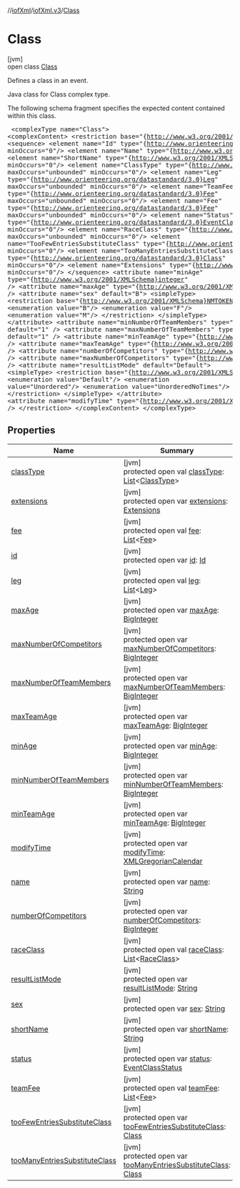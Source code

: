 //[iofXml](../../../index.md)/[iofXml.v3](../index.md)/[Class](index.md)

# Class

[jvm]\
open class [Class](index.md)

Defines a class in an event. <p>Java class for Class complex type. <p>The following schema fragment specifies the expected content contained within this class. <pre> &lt;complexType name="Class"&gt; &lt;complexContent&gt; &lt;restriction base="{http://www.w3.org/2001/XMLSchema}anyType"&gt; &lt;sequence&gt; &lt;element name="Id" type="{http://www.orienteering.org/datastandard/3.0}Id" minOccurs="0"/&gt; &lt;element name="Name" type="{http://www.w3.org/2001/XMLSchema}string"/&gt; &lt;element name="ShortName" type="{http://www.w3.org/2001/XMLSchema}string" minOccurs="0"/&gt; &lt;element name="ClassType" type="{http://www.orienteering.org/datastandard/3.0}ClassType" maxOccurs="unbounded" minOccurs="0"/&gt; &lt;element name="Leg" type="{http://www.orienteering.org/datastandard/3.0}Leg" maxOccurs="unbounded" minOccurs="0"/&gt; &lt;element name="TeamFee" type="{http://www.orienteering.org/datastandard/3.0}Fee" maxOccurs="unbounded" minOccurs="0"/&gt; &lt;element name="Fee" type="{http://www.orienteering.org/datastandard/3.0}Fee" maxOccurs="unbounded" minOccurs="0"/&gt; &lt;element name="Status" type="{http://www.orienteering.org/datastandard/3.0}EventClassStatus" minOccurs="0"/&gt; &lt;element name="RaceClass" type="{http://www.orienteering.org/datastandard/3.0}RaceClass" maxOccurs="unbounded" minOccurs="0"/&gt; &lt;element name="TooFewEntriesSubstituteClass" type="{http://www.orienteering.org/datastandard/3.0}Class" minOccurs="0"/&gt; &lt;element name="TooManyEntriesSubstituteClass" type="{http://www.orienteering.org/datastandard/3.0}Class" minOccurs="0"/&gt; &lt;element name="Extensions" type="{http://www.orienteering.org/datastandard/3.0}Extensions" minOccurs="0"/&gt; &lt;/sequence&gt; &lt;attribute name="minAge" type="{http://www.w3.org/2001/XMLSchema}integer" /&gt; &lt;attribute name="maxAge" type="{http://www.w3.org/2001/XMLSchema}integer" /&gt; &lt;attribute name="sex" default="B"&gt; &lt;simpleType&gt; &lt;restriction base="{http://www.w3.org/2001/XMLSchema}NMTOKEN"&gt; &lt;enumeration value="B"/&gt; &lt;enumeration value="F"/&gt; &lt;enumeration value="M"/&gt; &lt;/restriction&gt; &lt;/simpleType&gt; &lt;/attribute&gt; &lt;attribute name="minNumberOfTeamMembers" type="{http://www.w3.org/2001/XMLSchema}integer" default="1" /&gt; &lt;attribute name="maxNumberOfTeamMembers" type="{http://www.w3.org/2001/XMLSchema}integer" default="1" /&gt; &lt;attribute name="minTeamAge" type="{http://www.w3.org/2001/XMLSchema}integer" /&gt; &lt;attribute name="maxTeamAge" type="{http://www.w3.org/2001/XMLSchema}integer" /&gt; &lt;attribute name="numberOfCompetitors" type="{http://www.w3.org/2001/XMLSchema}integer" /&gt; &lt;attribute name="maxNumberOfCompetitors" type="{http://www.w3.org/2001/XMLSchema}integer" /&gt; &lt;attribute name="resultListMode" default="Default"&gt; &lt;simpleType&gt; &lt;restriction base="{http://www.w3.org/2001/XMLSchema}NMTOKEN"&gt; &lt;enumeration value="Default"/&gt; &lt;enumeration value="Unordered"/&gt; &lt;enumeration value="UnorderedNoTimes"/&gt; &lt;/restriction&gt; &lt;/simpleType&gt; &lt;/attribute&gt; &lt;attribute name="modifyTime" type="{http://www.w3.org/2001/XMLSchema}dateTime" /&gt; &lt;/restriction&gt; &lt;/complexContent&gt; &lt;/complexType&gt; </pre>

## Properties

| Name | Summary |
|---|---|
| [classType](class-type.md) | [jvm]<br>protected open val [classType](class-type.md): [List](https://docs.oracle.com/javase/8/docs/api/java/util/List.html)<[ClassType](../-class-type/index.md)> |
| [extensions](extensions.md) | [jvm]<br>protected open var [extensions](extensions.md): [Extensions](../-extensions/index.md) |
| [fee](fee.md) | [jvm]<br>protected open val [fee](fee.md): [List](https://docs.oracle.com/javase/8/docs/api/java/util/List.html)<[Fee](../-fee/index.md)> |
| [id](id.md) | [jvm]<br>protected open var [id](id.md): [Id](../-id/index.md) |
| [leg](leg.md) | [jvm]<br>protected open val [leg](leg.md): [List](https://docs.oracle.com/javase/8/docs/api/java/util/List.html)<[Leg](../-leg/index.md)> |
| [maxAge](max-age.md) | [jvm]<br>protected open var [maxAge](max-age.md): [BigInteger](https://docs.oracle.com/javase/8/docs/api/java/math/BigInteger.html) |
| [maxNumberOfCompetitors](max-number-of-competitors.md) | [jvm]<br>protected open var [maxNumberOfCompetitors](max-number-of-competitors.md): [BigInteger](https://docs.oracle.com/javase/8/docs/api/java/math/BigInteger.html) |
| [maxNumberOfTeamMembers](max-number-of-team-members.md) | [jvm]<br>protected open var [maxNumberOfTeamMembers](max-number-of-team-members.md): [BigInteger](https://docs.oracle.com/javase/8/docs/api/java/math/BigInteger.html) |
| [maxTeamAge](max-team-age.md) | [jvm]<br>protected open var [maxTeamAge](max-team-age.md): [BigInteger](https://docs.oracle.com/javase/8/docs/api/java/math/BigInteger.html) |
| [minAge](min-age.md) | [jvm]<br>protected open var [minAge](min-age.md): [BigInteger](https://docs.oracle.com/javase/8/docs/api/java/math/BigInteger.html) |
| [minNumberOfTeamMembers](min-number-of-team-members.md) | [jvm]<br>protected open var [minNumberOfTeamMembers](min-number-of-team-members.md): [BigInteger](https://docs.oracle.com/javase/8/docs/api/java/math/BigInteger.html) |
| [minTeamAge](min-team-age.md) | [jvm]<br>protected open var [minTeamAge](min-team-age.md): [BigInteger](https://docs.oracle.com/javase/8/docs/api/java/math/BigInteger.html) |
| [modifyTime](modify-time.md) | [jvm]<br>protected open var [modifyTime](modify-time.md): [XMLGregorianCalendar](https://docs.oracle.com/javase/8/docs/api/javax/xml/datatype/XMLGregorianCalendar.html) |
| [name](name.md) | [jvm]<br>protected open var [name](name.md): [String](https://docs.oracle.com/javase/8/docs/api/java/lang/String.html) |
| [numberOfCompetitors](number-of-competitors.md) | [jvm]<br>protected open var [numberOfCompetitors](number-of-competitors.md): [BigInteger](https://docs.oracle.com/javase/8/docs/api/java/math/BigInteger.html) |
| [raceClass](race-class.md) | [jvm]<br>protected open val [raceClass](race-class.md): [List](https://docs.oracle.com/javase/8/docs/api/java/util/List.html)<[RaceClass](../-race-class/index.md)> |
| [resultListMode](result-list-mode.md) | [jvm]<br>protected open var [resultListMode](result-list-mode.md): [String](https://docs.oracle.com/javase/8/docs/api/java/lang/String.html) |
| [sex](sex.md) | [jvm]<br>protected open var [sex](sex.md): [String](https://docs.oracle.com/javase/8/docs/api/java/lang/String.html) |
| [shortName](short-name.md) | [jvm]<br>protected open var [shortName](short-name.md): [String](https://docs.oracle.com/javase/8/docs/api/java/lang/String.html) |
| [status](status.md) | [jvm]<br>protected open var [status](status.md): [EventClassStatus](../-event-class-status/index.md) |
| [teamFee](team-fee.md) | [jvm]<br>protected open val [teamFee](team-fee.md): [List](https://docs.oracle.com/javase/8/docs/api/java/util/List.html)<[Fee](../-fee/index.md)> |
| [tooFewEntriesSubstituteClass](too-few-entries-substitute-class.md) | [jvm]<br>protected open var [tooFewEntriesSubstituteClass](too-few-entries-substitute-class.md): [Class](index.md) |
| [tooManyEntriesSubstituteClass](too-many-entries-substitute-class.md) | [jvm]<br>protected open var [tooManyEntriesSubstituteClass](too-many-entries-substitute-class.md): [Class](index.md) |
